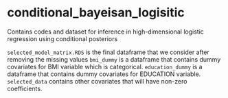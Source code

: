 # conditional_bayeisan_logisitic
Contains codes and dataset for inference in high-dimensional logistic regression using conditional posteriors

`selected_model_matrix.RDS` is the final dataframe that we consider after removing the missing values
`bmi_dummy` is a dataframe that contains dummy covariates for BMI variable which is categorical.
`education_dummy` is a dataframe that contains dummy covariates for EDUCATION variable.
`selected_data` contains other covariates that will have non-zero coefficients.
